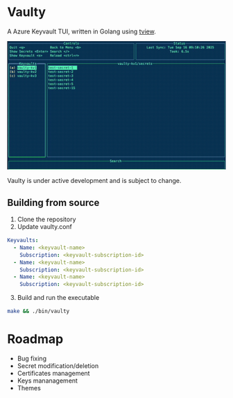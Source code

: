 # Vaulty

A Azure Keyvault TUI, written in Golang using [tview](https://github.com/rivo/tview/tree/master). 

![Screenshot](vaulty.gif)

Vaulty is under active development and is subject to change. 

## Building from source

1. Clone the repository
2. Update vaulty.conf

``` yaml
Keyvaults:
  - Name: <keyvault-name>
    Subscription: <keyvault-subscription-id>
  - Name: <keyvault-name>
    Subscription: <keyvault-subscription-id>
  - Name: <keyvault-name>
    Subscription: <keyvault-subscription-id>
```
3. Build and run the executable

``` bash
make && ./bin/vaulty
```

# Roadmap
- Bug fixing
- Secret modification/deletion
- Certificates management
- Keys mananagement
- Themes






